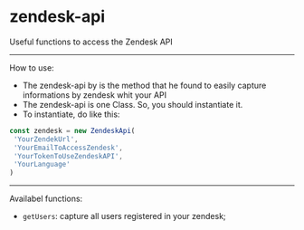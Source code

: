 # zendesk-api
Useful functions to access the Zendesk API

----------

How to use:
 - The zendesk-api by is the method that he found to easily capture informations by zendesk whit your API
 - The zendesk-api is one Class. So, you should instantiate it.
 - To instantiate, do like this:
 ```javascript
const zendesk = new ZendeskApi(
  'YourZendekUrl',
  'YourEmailToAccessZendesk',
  'YourTokenToUseZendeskAPI',
  'YourLanguage'
)
```

----------

Availabel functions:
 - `getUsers`: capture all users registered in your zendesk;
